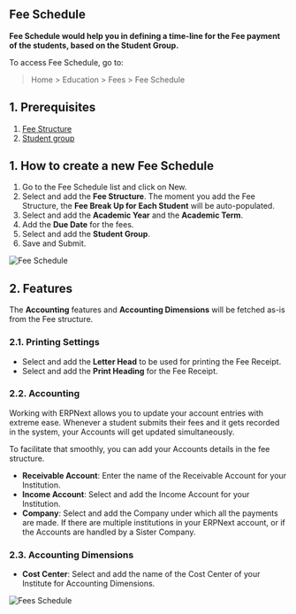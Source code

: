 ## Fee Schedule

**Fee Schedule would help you in defining a time-line for the Fee payment of the students, based on the Student Group.**

To access Fee Schedule, go to:

> Home > Education > Fees > Fee Schedule

## 1\. Prerequisites

1.  [Fee Structure](https://docs.erpnext.com/docs/v13/user/manual/en/education/fee-structure)
2.  [Student group](https://docs.erpnext.com/docs/v13/user/manual/en/education/student-group)

## 1\. How to create a new Fee Schedule

1.  Go to the Fee Schedule list and click on New.
2.  Select and add the **Fee Structure**. The moment you add the Fee Structure, the **Fee Break Up for Each Student** will be auto-populated.
3.  Select and add the **Academic Year** and the **Academic Term**.
4.  Add the **Due Date** for the fees.
5.  Select and add the **Student Group**.
6.  Save and Submit.

![Fee Schedule](https://docs.erpnext.com/files/education-fee-schedule-1.gif)

## 2\. Features

The **Accounting** features and **Accounting Dimensions** will be fetched as-is from the Fee structure.

### 2.1. Printing Settings

*   Select and add the **Letter Head** to be used for printing the Fee Receipt.
*   Select and add the **Print Heading** for the Fee Receipt.

### 2.2. Accounting

Working with ERPNext allows you to update your account entries with extreme ease. Whenever a student submits their fees and it gets recorded in the system, your Accounts will get updated simultaneously.

To facilitate that smoothly, you can add your Accounts details in the fee structure.

*   **Receivable Account**: Enter the name of the Receivable Account for your Institution.
*   **Income Account**: Select and add the Income Account for your Institution.
*   **Company**: Select and add the Company under which all the payments are made. If there are multiple institutions in your ERPNext account, or if the Accounts are handled by a Sister Company.

### 2.3. Accounting Dimensions

*   **Cost Center**: Select and add the name of the Cost Center of your Institute for Accounting Dimensions.

![Fees Schedule](https://docs.erpnext.com/files/education-fee-schedule-2.png)